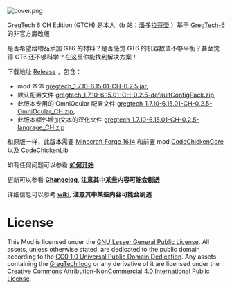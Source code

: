 ![cover.png](https://github.com/CHanzyLazer/gregtech6-CH_Edition/wiki/picture/cover.png)

GregTech 6 CH Edition (GTCH) 是本人（b 站：[潘多拉茶壶](https://space.bilibili.com/5104148) ）基于 [GregTech-6](https://gregtech.mechaenetia.com) 的非官方魔改版

是否希望给物品添加 GT6 的材料？是否感觉 GT6 的机器数值不够平衡？甚至觉得 GT6 还不够科学？在这里你能找到解决方案！

下载地址 [Release](https://github.com/CHanzyLazer/gregtech6-CH_Edition/releases/tag/v6.15.01-CH-0.2.5)
，包含：
- mod 本体 [gregtech_1.7.10-6.15.01-CH-0.2.5.jar](https://github.com/CHanzyLazer/gregtech6-CH_Edition/releases/download/v6.15.01-CH-0.2.5/gregtech_1.7.10-6.15.01-CH-0.2.5.jar),
- 默认配置文件 [gregtech_1.7.10-6.15.01-CH-0.2.5-defaultConfigPack.zip](https://github.com/CHanzyLazer/gregtech6-CH_Edition/releases/download/v6.15.01-CH-0.2.5/gregtech_1.7.10-6.15.01-CH-0.2.5-defaultConfigPack.zip),
- 此版本专用的 OmniOcular 配置文件 [gregtech_1.7.10-6.15.01-CH-0.2.5-OmniOcular_CH.zip](https://github.com/CHanzyLazer/gregtech6-CH_Edition/releases/download/v6.15.01-CH-0.2.5/gregtech_1.7.10-6.15.01-CH-0.2.5-OmniOcular_CH.zip),
- 此版本额外增加文本的汉化文件 [gregtech_1.7.10-6.15.01-CH-0.2.5-langrage_CH.zip](https://github.com/CHanzyLazer/gregtech6-CH_Edition/releases/download/v6.15.01-CH-0.2.5/gregtech_1.7.10-6.15.01-CH-0.2.5-langrage_CH.zip)

和原版一样，此版本需要 [Minecraft Forge 1614](https://files.minecraftforge.net/maven/net/minecraftforge/forge/1.7.10-10.13.4.1614-1.7.10/forge-1.7.10-10.13.4.1614-1.7.10-installer.jar)
和前置 mod [CodeChickenCore](https://gregtech.overminddl1.com/codechicken/CodeChickenCore/1.7.10-1.0.7.47/CodeChickenCore-1.7.10-1.0.7.47-universal.jar) 以及 [CodeChickenLib](https://gregtech.overminddl1.com/codechicken/CodeChickenLib/1.7.10-1.1.3.140/CodeChickenLib-1.7.10-1.1.3.140-universal.jar)

如有任何问题可以参看 [**如何开始**](https://github.com/CHanzyLazer/gregtech6-CH_Edition/wiki/begin)

更新可以参看 [**Changelog**](https://github.com/CHanzyLazer/gregtech6-CH_Edition/wiki/changelog),  **注意其中某些内容可能会剧透**

详细信息可以参考 [**wiki**](https://github.com/CHanzyLazer/gregtech6-CH_Edition/wiki), **注意其中某些内容可能会剧透**


# License
This Mod is licensed under the [GNU Lesser General Public License](LICENSE).
All assets, unless otherwise stated, are dedicated to the public domain
according to the [CC0 1.0 Universal Public Domain Dedication](src/main/resources/LICENSE.assets).
Any assets containing the [GregTech logo](src/main/resources/logos) or any
derivative of it are licensed under the
[Creative Commons Attribution-NonCommercial 4.0 International Public License](src/main/resources/LICENSE.logos).

